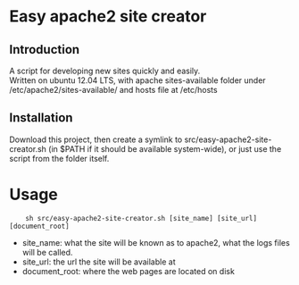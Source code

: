 # Easy apache2 site creator

## Introduction
A script for developing new sites quickly and easily.  
Written on ubuntu 12.04 LTS, with apache sites-available folder under /etc/apache2/sites-available/ and hosts file at /etc/hosts

## Installation
Download this project, then create a symlink to src/easy-apache2-site-creator.sh (in $PATH if it should be available system-wide), or just use the script from the folder itself.

# Usage

		sh src/easy-apache2-site-creator.sh [site_name] [site_url] [document_root]

- site_name: what the site will be known as to apache2, what the logs files will be called.
- site_url: the url the site will be available at
- document_root: where the web pages are located on disk

